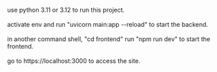 use python 3.11 or 3.12 to run this project. <br><br>
activate env and run "uvicorn main:app --reload" to start the backend. <br><br>
in another command shell, "cd frontend" run "npm run dev" to start the frontend. <br><br>
go to https://localhost:3000 to access the site.
